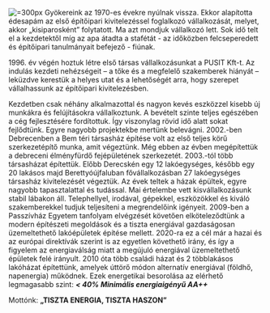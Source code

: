 ![](/assets/images/ref/split2.webp "=300px") Gyökereink az 1970-es évekre nyúlnak vissza. Ekkor alapította édesapám az első építőipari kivitelezéssel foglalkozó vállalkozását, melyet, akkor „kisiparosként” folytatott. Ma azt mondjuk vállalkozó lett. 
Sok idő telt el a kezdetektől míg az apa átadta a stafétát - az időközben felcseperedett és építőipari tanulmányait befejező - fiúnak. 

1996\. év végén hoztuk létre első társas vállalkozásunkat a PUSIT Kft-t.
Az indulás kezdeti nehézségeit – a tőke és a megfelelő szakemberek hiányát – leküzdve kerestük a helyes utat és a lehetőségét arra, hogy szerepet vállalhassunk az építőipari kivitelezésben. 

Kezdetben csak néhány alkalmazottal és nagyon kevés eszközzel kisebb új munkákra és felújításokra vállalkoztunk. A bevételt szinte teljes egészében a cég fejlesztésére fordítottuk. Így viszonylag rövid idő alatt sokat fejlődtünk. Egyre nagyobb projektekbe mertünk belevágni. 
2002.-ben Debrecenben a Bem téri társasház építése volt az első teljes körű szerkezetépítő munka, amit végeztünk. Még ebben az évben megépítettük a debreceni élményfürdő fejépületének szerkezetét. 2003.-tól több társasházat építettük. Előbb Derecskén egy 12 lakóegységes, később egy 20 lakásos majd Berettyóújfaluban fővállalkozásban 27 lakóegységes társasház kivitelezését végeztük. Az évek teltek a házak épültek, egyre nagyobb tapasztalattal és tudással. Mai értelembe vett kisvállalkozásunk stabil lábakon áll. Telephellyel, irodával, gépekkel, eszközökkel és kiváló szakemberekkel tudjuk teljesíteni a megrendelőink igényeit.
2009-ben a Passzívház Egyetem tanfolyam elvégzését követően elköteleződtünk a modern építészeti megoldások és a tiszta energiával gazdaságosan üzemeltethető lakóépületek építése mellett. 2020-ra ez a cél már a hazai és az európai direktívák szerint is az egyetlen követhető irány, és így a figyelem az energiaválság miatt a megújuló energiával üzemeltethető épületek felé irányult. 
2010 óta több családi házat és 2 többlakásos lakóházat építettünk, amelyek úttörő módon alternatív energiával (földhő, napenergia) működnek. Ezek energetikai besorolása az elérhető legmagasabb szint: **_< 40% Minimális energiaigényű AA++_**

Mottónk: **„TISZTA ENERGIA, TISZTA HASZON”**

